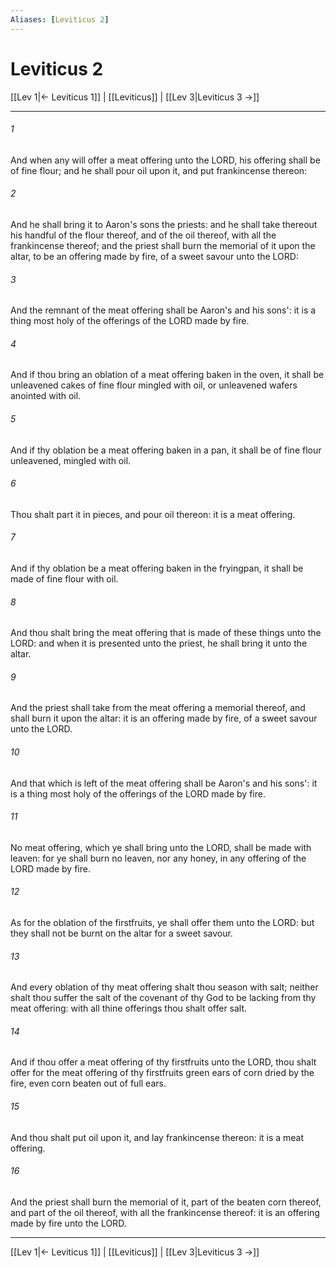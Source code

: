 ```yaml
---
Aliases: [Leviticus 2]
---
```

# Leviticus 2

[[Lev 1|← Leviticus 1]] | [[Leviticus]] | [[Lev 3|Leviticus 3 →]]
***



###### 1 
And when any will offer a meat offering unto the LORD, his offering shall be of fine flour; and he shall pour oil upon it, and put frankincense thereon: 

###### 2 
And he shall bring it to Aaron's sons the priests: and he shall take thereout his handful of the flour thereof, and of the oil thereof, with all the frankincense thereof; and the priest shall burn the memorial of it upon the altar, to be an offering made by fire, of a sweet savour unto the LORD: 

###### 3 
And the remnant of the meat offering shall be Aaron's and his sons': it is a thing most holy of the offerings of the LORD made by fire. 

###### 4 
And if thou bring an oblation of a meat offering baken in the oven, it shall be unleavened cakes of fine flour mingled with oil, or unleavened wafers anointed with oil. 

###### 5 
And if thy oblation be a meat offering baken in a pan, it shall be of fine flour unleavened, mingled with oil. 

###### 6 
Thou shalt part it in pieces, and pour oil thereon: it is a meat offering. 

###### 7 
And if thy oblation be a meat offering baken in the fryingpan, it shall be made of fine flour with oil. 

###### 8 
And thou shalt bring the meat offering that is made of these things unto the LORD: and when it is presented unto the priest, he shall bring it unto the altar. 

###### 9 
And the priest shall take from the meat offering a memorial thereof, and shall burn it upon the altar: it is an offering made by fire, of a sweet savour unto the LORD. 

###### 10 
And that which is left of the meat offering shall be Aaron's and his sons': it is a thing most holy of the offerings of the LORD made by fire. 

###### 11 
No meat offering, which ye shall bring unto the LORD, shall be made with leaven: for ye shall burn no leaven, nor any honey, in any offering of the LORD made by fire. 

###### 12 
As for the oblation of the firstfruits, ye shall offer them unto the LORD: but they shall not be burnt on the altar for a sweet savour. 

###### 13 
And every oblation of thy meat offering shalt thou season with salt; neither shalt thou suffer the salt of the covenant of thy God to be lacking from thy meat offering: with all thine offerings thou shalt offer salt. 

###### 14 
And if thou offer a meat offering of thy firstfruits unto the LORD, thou shalt offer for the meat offering of thy firstfruits green ears of corn dried by the fire, even corn beaten out of full ears. 

###### 15 
And thou shalt put oil upon it, and lay frankincense thereon: it is a meat offering. 

###### 16 
And the priest shall burn the memorial of it, part of the beaten corn thereof, and part of the oil thereof, with all the frankincense thereof: it is an offering made by fire unto the LORD.

***
[[Lev 1|← Leviticus 1]] | [[Leviticus]] | [[Lev 3|Leviticus 3 →]]
